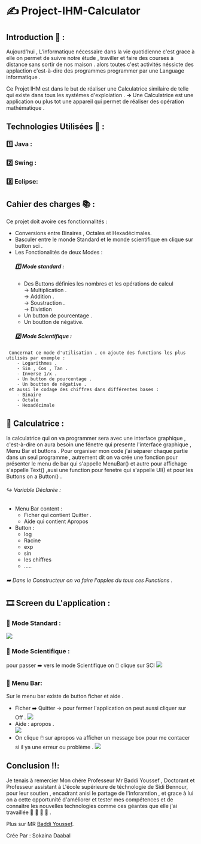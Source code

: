 # :writing_hand: Project-IHM-Calculator 
## Introduction :camera_flash: :
Aujourd'hui , L'informatique nécessaire dans la vie quotidienne c'est grace à elle on permet de suivre notre étude , traviller et faire des courses  à distance sans sortir de nos maison . alors toutes c'est activités néssicte des applaction c'est-à-dire des programmes programmer par une Language informatique . 

Ce Projet IHM est dans le but de réaliser une Calculatrice similaire de telle  qui existe dans tous les systémes d'exploiation .
<b> → </b> Une Calculatrice est une application ou plus tot une appareil qui permet de réaliser des opération mathématique .
## Technologies Utilisées  :flashlight: : 
   ### :one: Java :
   ### :two: Swing : 
   ### :three: Eclipse: 
## Cahier des charges :books: : 
  Ce projet doit avoire ces fonctionnalités :
   *   Conversions entre Binaires , Octales et Hexadécimales.
   *   Basculer entre le monde Standard et le monde scientifique en clique sur button sci .
   *   Les Fonctionalités de deux Modes :<br/>
        ##### :one: Mode standard :
        * Des Buttons définies les nombres et les opérations de calcul <br/>
                            →  Multiplication .<br/>
                            →  Addition .<br/>
                            →  Soustraction .<br/>
                            →  Divistion <br/>
        * Un button de pourcentage .
        * Un boutton de négative.<br/>
        ##### :two: Mode Scientifique :
     Concernat ce mode d'utilisation , on ajoute des functions les plus utilisés par exemple : 
        - Logarithmes .
        - Sin , Cos , Tan . 
        - Inverse 1/x .
        - Un button de pourcentage .
        - Un boutton de négative . 
     et aussi le codage des chiffres dans différentes bases : 
        - Binaire
        - Octale 
        - Hexadécimale  
 ## :red_circle: Calculatrice : 
  la calculatrice qui on va programmer sera avec une interface graphique , c'est-à-dire on aura besoin une fénetre qui presente l'interface graphique , Menu Bar  et buttons .
Pour organiser mon code j'ai séparer chaque partie dans un seul programme , autrement dit on va crée une fonction pour présenter le menu de bar qui s'appelle MenuBar() et autre pour affichage s'appelle Text() ,ausi une function pour fenetre qui s'appelle UI() et pour les Buttons on a Button() . <br/>
   ###### :arrow_right_hook: Variable Déclarée :
   * Menu Bar content : 
       -  Ficher qui contient Quitter .
       -  Aide qui contient Apropos 
   * Button : 
       - log 
       - Racine 
       - exp 
       - sin 
       - les chiffres 
       - ..... <br/>
  
###### :arrow_right: Dans le Constructeur on va faire l'apples du tous ces Functions . 
## :film_strip: Screen du L'application : 
  ### :pushpin: Mode Standard :
<img src="https://github.com/sokainadaabal/Project-IHM-Calculator/blob/master/img/Screenshot%20from%202020-04-02%2007-16-54.jpg"></img>
  ### :pushpin:  Mode Scientifique :
  pour passer :arrow_right: vers le mode Scientifique on :computer_mouse: clique sur SCI
  <img src="https://github.com/sokainadaabal/Project-IHM-Calculator/blob/master/img/Screenshot%20from%202020-04-02%2007-19-00.jpg"></img>
  ### :pushpin:  Menu Bar:
   Sur le menu bar existe de button ficher et aide . 
   * Ficher :arrow_right: Quitter  → pour fermer l'application  on peut aussi cliquer sur Off .
    <img src="https://github.com/sokainadaabal/Project-IHM-Calculator/blob/master/img/WhatsApp%20Image%202020-04-02%20at%2007.33.47.jpg" ></img>
   * Aide : apropos .<br/>
   <img src="https://github.com/sokainadaabal/Project-IHM-Calculator/blob/master/img/WhatsApp%20Image%202020-04-02%20at%2007.34.00.jpg"></img>  
   * On clique :computer_mouse:  sur apropos va afficher un message box pour me contacer si il ya  une erreur ou problème . 
   <img src="https://github.com/sokainadaabal/Project-IHM-Calculator/blob/master/img/Screenshot from 2020-04-02 07-38-15.jpg"></img>
  ## Conclusion  :bangbang::
Je tenais à remercier Mon chére Professeur Mr Baddi Youssef , Doctorant et Professeur assistant à L'école supérieure de téchnologie de Sidi Bennour, pour leur soutien , encadrant anisi le partage de l'inforamtion , et grace à lui on a cette opportunité d'améliorer et tester  mes compétences et de connaître les nouvelles technologies comme ces géantes que elle j'ai travaillée    :pray: :pray: :pray: :pray: .
             
 
   
Plus sur MR [Baddi Youssef](https://https://www.linkedin.com/in/youssefbaddi/?locale=fr_FR).

Crée Par : Sokaina Daabal
